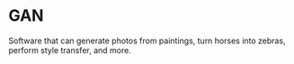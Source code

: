 # GAN
Software that can generate photos from paintings, turn horses into zebras, perform style transfer, and more.
